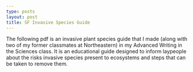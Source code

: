 ```yaml
---
type: posts
layout: post
title: SF Invasive Species Guide
---
```

  The following pdf is an invasive plant species guide that I made (along with two of my former classmates at Northeastern) in my Advanced Writing in the Sciences class. It is an educational guide designed to inform laypeople about the risks invasive species present to ecosystems and steps that can be taken to remove them.
  
<object data="{{ site.url/img/PublicDocumentFinal.pdf }}" width="1000" height="1000" type='application/pdf'/>

